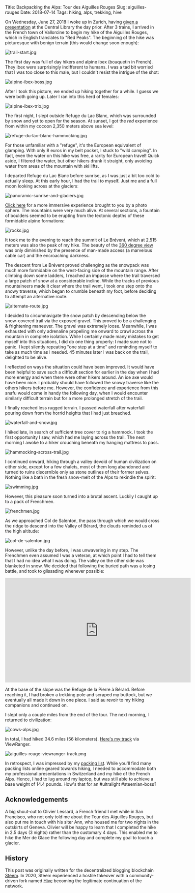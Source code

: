 Title: Backpacking the Alps: Tour des Aiguilles Rouges
Slug: aiguilles-rouges
Date: 2018-07-14
Tags: hiking, alps, trekking, hive

On Wednesday, June 27, 2018 I woke up in Zurich, having [given a presentation](https://hive.blog/science/@dhimmel/68uly2sj) at the Central Library the day prior. After 3 trains, I arrived in the French town of Vallorcine to begin my hike of the Aiguilles Rouges, which in English translates to "Red Peaks". The beginning of the hike was picturesque with benign terrain (this would change soon enough):

<!-- https://ipfs.busy.org/ipfs/QmUjZdzuuejMcnMGKi3TVJV7taoqPmw9AoG5guxPbfYmTq -->
![trail-start.jpg]({attach}01-trail-start.jpg)

The first day was full of day hikers and alpine ibex (bouquetin in French). They ibex were surprisingly indifferent to humans. I was a tad bit worried that I was too close to this male, but I couldn't resist the intrigue of the shot:

<!-- https://ipfs.busy.org/ipfs/QmfCmBoFpzUhk6gHJFmoSeG78Viqq1XxKMHA76nuCQjpyc -->
![alpine-ibex-boss.jpg]({attach}02-alpine-ibex-boss.jpg)

After I took this picture, we ended up hiking together for a while. I guess we were both going up. Later I ran into this herd of females:

<!-- https://ipfs.busy.org/ipfs/QmXaaqKT8BAa6rMRzPdtdwpyY3myjjjucGnj1p1Vdn7YfN -->
![alpine-ibex-trio.jpg]({attach}03-alpine-ibex-trio.jpg)

The first night, I slept outside Refuge du Lac Blanc, which was surrounded by snow and yet to open for the season. At sunset, I got the *red* experience from within my cocoon 2,350 meters above sea level:

<!-- https://ipfs.busy.org/ipfs/QmNwFnm8mmPBXEDXtSLGs7LnM9c8WNKuwckuBHeYoNhE5i -->
![refuge-du-lac-blanc-hammocking.jpg]({attach}04-refuge-du-lac-blanc-hammocking.jpg)

For those unfamiliar with a "refuge", it's the European equivalent of glamping. With only 8 euros in my belt pocket, I stuck to "wild camping". In fact, even the water on this hike was free, a rarity for European travel! Quick aside, I filtered the water, but other hikers drank it straight, only avoiding water from areas of the mountain with ski lifts.

I departed Refuge du Lac Blanc before sunrise, as I was just a bit too cold to actually sleep. At this early hour, I had the trail to myself. Just me and a full moon looking across at the glaciers:

<!-- https://ipfs.busy.org/ipfs/QmWqkzsxtgYnPBDuEVRukPWLkH3CLfdf16efxdcnWXob4a -->
![panoramic-sunrise-and-glaciers.jpg]({attach}05-panoramic-sunrise-and-glaciers.jpg)

[Click here](https://photos.app.goo.gl/AEVRVKiD1Rk2SPcf9) for a more immersive experience brought to you by a photo sphere. The mountains were very much alive. At several sections, a fountain of boulders seemed to be erupting from the tectonic depths of these formidable alpine formations:

<!-- https://ipfs.busy.org/ipfs/QmccCWck7TPjuwCQV2nsPYYue8eYC1iqw6s6HzokHkEZfH -->
![rocks.jpg]({attach}06-rocks.jpg)

It took me to the evening to reach the summit of Le Brévent, which at 2,515 meters was also the peak of my hike. The beauty of the [360 degree view](https://photos.app.goo.gl/bYTJ2ckpMSqSLxRQ7) was only diminished by the presence of man-made access (a marvelous cable car) and the encroaching darkness.

The descent from Le Brévent proved challenging as the snowpack was much more formidable on the west-facing side of the mountain range. After climbing down some ladders, I reached an impasse where the trail traversed a large patch of snow at a considerable incline. While the tracks of previous mountaineers made it clear where the trail went, I took one step onto the snowy traverse, which began to crumble beneath my foot, before deciding to attempt an alternative route.

<!-- https://ipfs.busy.org/ipfs/QmVX3dctrdpGgGi917UNg5zvRNEktC7KKNmByJEyA16z1Z -->
![alternate-route.jpg]({attach}07-alternate-route.jpg)

I decided to circumnavigate the snow patch by descending below the snow-covered trail via the exposed gravel. This proved to be a challenging & frightening maneuver. The gravel was extremely loose. Meanwhile, I was exhausted with only adrenaline propelling me onward to crawl across the mountain in complete isolation. While I certainly made many mistakes to get myself into this situations, I did do one thing properly: I made sure not to panic. I kept silently repeating "one step at a time" and reminding myself to take as much time as I needed. 45 minutes later I was back on the trail, delighted to be alive.

I reflected on ways the situation could have been improved. It would have been helpful to save such a difficult section for earlier in the day when I had more energy and when there were other hikers around. An ice axe would have been nice. I probably should have followed the snowy traverse like the others hikers before me. However, the confidence and experience from this snafu would come in handy the following day, when I would encounter similarly difficult terrain but for a more prolonged stretch of the trail.

I finally reached less rugged terrain. I passed waterfall after waterfall pouring down from the horrid heights that I had just breached.

<!-- https://ipfs.busy.org/ipfs/QmY6JmCixVCNwPJLYKzSeV1xJuRE1T356pCerVzTmk5KxJ -->
![waterfall-and-snow.jpg]({attach}08-waterfall-and-snow.jpg)

I hiked late, in search of sufficient tree cover to rig a hammock. I took the first opportunity I saw, which had me laying across the trail. The next morning I awoke to a hiker crouching beneath my hanging mattress to pass.

<!-- https://ipfs.busy.org/ipfs/QmYSQUz9pXGM9DoVGt17ntiyeRZxM9SxEcUBHAQ2ekjdTW -->
![hammocking-across-trail.jpg]({attach}09-hammocking-across-trail.jpg)

I continued onward, hiking through a valley devoid of human civilization on either side, except for a few chalets, most of them long abandoned and turned to ruins discernible only as stone outlines of their former selves. Nothing like a bath in the fresh snow-melt of the Alps to rekindle the spirit:

<!-- https://ipfs.busy.org/ipfs/QmYinsTEwxcfZKW5tUL8urVREnDBGtBaiXtxroQCgndvC4 -->
![swimming.jpg]({attach}10-swimming.jpg)

However, this pleasure soon turned into a brutal ascent. Luckily I caught up to a pack of Frenchmen.

<!-- https://ipfs.busy.org/ipfs/QmTuDMAMR4icRVY1WqMvQnqTbun1o9iLpT23MThXT3W5Sm -->
![frenchmen.jpg]({attach}11-frenchmen.jpg)

As we approached Col de Salenton, the pass through which we would cross the ridge to descend into the Valley of Bérard, the clouds reminded us of the high altitude:

<!-- https://ipfs.busy.org/ipfs/QmW5K1JP5JdReaktFD79541o7FVLeYiv6rSr659cpZZkuq -->
![col-de-salenton.jpg]({attach}12-col-de-salenton.jpg)

However, unlike the day before, I was unwavering in my step. The Frenchmen even assumed I was a veteran, at which point I had to tell them that I had no idea what I was doing. The valley on the other side was blanketed in snow. We decided that following the buried path was a losing battle, and took to glissading whenever possible:

<p><div class="videoWrapper"><iframe width="604" height="340" src="https://www.youtube.com/embed/gZLRPi7b1dA?feature=oembed&rel=0&theme=light&showinfo=0&autohide=1" frameborder="0" allowfullscreen></iframe></div></p>

At the base of the slope was the Refuge de la Pierre à Bérard. Before reaching it, I had broken a trekking pole and scraped my buttock, but we eventually all made it down in one piece. I said au revoir to my hiking companions and continued on.

I slept only a couple miles from the end of the tour. The next morning, I returned to civilization:

<!-- https://ipfs.busy.org/ipfs/QmWQY92rHvZfmavbKYRLUNTyfk34FWdW3mB6NkpvZknBQ9 -->
![cows-alps.jpg]({attach}13-cows-alps.jpg)

In total, I had hiked 34.6 miles (56 kilometers). [Here's my track](http://my.viewranger.com/track/details/Nzg5MzQzNA==) via ViewRanger.

<!-- https://ipfs.busy.org/ipfs/QmfGKc6HU5HjCGzkF1zrG756zXbVDAPtpPvfFVamYGebPX -->
![aiguilles-rouge-viewranger-track.png]({attach}14-aiguilles-rouge-viewranger-track.png)

In retrospect, I was impressed by my [packing list](https://lighterpack.com/r/8pklim). While you'll find many packing lists online geared towards hiking, I needed to accommodate both my professional presentations in Switzerland and my hike of the French Alps. Hence, I had to lug around my laptop, but was still able to achieve a base weight of 14.4 pounds. How's that for an #ultralight #steemian-boss?

## Acknowledgements

A big shout-out to Olivier Lessard, a French friend I met while in San Francisco, who not only told me about the Tour des Aiguilles Rouges, but also put me in touch with his siter Ann, who housed me for two nights in the outskirts of Geneva. Olivier will be happy to learn that I completed the hike in 2.5 days (3 nights) rather than the customary 4 days. This enabled me to hike the Mer de Glace the following day and complete my goal to touch a glacier.

## History

This post was originally written for the decentralized blogging blockchain <a href="https://steemit.com/hiking/@dhimmel/backpacking-the-alps-tour-des-aiguilles-rouges" rel="nofollow">Steem</a>.
In 2020, Steem experienced a hostile takeover with a community-driven fork named [Hive](https://hive.blog/hiking/@dhimmel/backpacking-the-alps-tour-des-aiguilles-rouges) becoming the legitimate continuation of the network.
